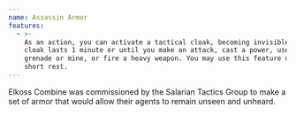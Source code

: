 ```yaml
---
name: Assassin Armor
features:
  - >-
    As an action, you can activate a tactical cloak, becoming invisible. The
    cloak lasts 1 minute or until you make an attack, cast a power, use a
    grenade or mine, or fire a heavy weapon. You may use this feature once per
    short rest.
---
```

Elkoss Combine was commissioned by the Salarian Tactics Group to make a set of armor that would 
allow their agents to remain unseen and unheard.